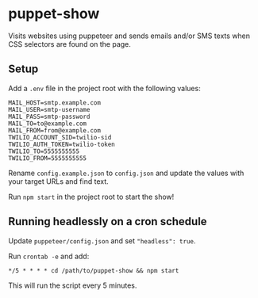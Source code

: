 # puppet-show

Visits websites using puppeteer and sends emails and/or SMS texts when CSS selectors are found on the page.

## Setup

Add a `.env` file in the project root with the following values:

```
MAIL_HOST=smtp.example.com
MAIL_USER=smtp-username
MAIL_PASS=smtp-password
MAIL_TO=to@example.com
MAIL_FROM=from@example.com
TWILIO_ACCOUNT_SID=twilio-sid
TWILIO_AUTH_TOKEN=twilio-token
TWILIO_TO=5555555555
TWILIO_FROM=5555555555
```

Rename `config.example.json` to `config.json` and update the values with your target URLs and find text.

Run `npm start` in the project root to start the show!

## Running headlessly on a cron schedule

Update `puppeteer/config.json` and set `"headless": true`.

Run `crontab -e` and add:

```
*/5 * * * * cd /path/to/puppet-show && npm start
```

This will run the script every 5 minutes.
